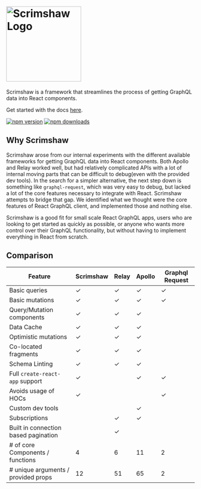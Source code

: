 # <a href='https://cbranch101.github.io/scrimshaw-react/'><img src='https://image.ibb.co/gXwwpw/image_360.png' height='200' alt='Scrimshaw Logo' aria-label='cbranch101.github.io/scrimshaw-react' /></a>

Scrimshaw is a framework that streamlines the process of getting GraphQL data into React components.

Get started with the docs [here](https://cbranch101.github.io/scrimshaw-react/).

[![npm version](https://img.shields.io/npm/v/scrimshaw-react.svg?style=flat-square)](https://www.npmjs.com/package/scrimshaw-react)
[![npm downloads](https://img.shields.io/npm/dm/scrimshaw-react.svg?style=flat-square)](https://www.npmjs.com/package/scrimshaw-react)

## Why Scrimshaw
Scrimshaw arose from our internal experiments with the different available frameworks for getting GraphQL data into React components.  Both Apollo and Relay worked well, but had relatively complicated APIs with a lot of internal moving parts that can be difficult to debug(even with the provided dev tools).  In the search for a simpler alternative, the next step down is something like `graphql-request`, which was very easy to debug, but lacked a lot of the core features necessary to integrate with React.  Scrimshaw attempts to bridge that gap.  We identified what we thought were the core features of React GraphQL client, and implemented those and nothing else.

Scrimshaw is a good fit for small scale React GraphQL apps, users who are looking to get started as quickly as possible, or anyone who wants more control over their GraphQL functionality, but without having to implement everything in React from scratch.

## Comparison
| Feature | Scrimshaw | Relay | Apollo | Graphql Request |
| ------- | --------- | ----- | ------ | --------------- |
| Basic queries | &check; | &check; | &check; | &check; |
| Basic mutations | &check; | &check; | &check; | &check; |
| Query/Mutation components | &check; | &check; | &check; | |
| Data Cache | &check; | &check; | &check; | |
| Optimistic mutations | &check; | &check; | &check; | |
| Co-located fragments | &check; | &check; | &check; | |
| Schema Linting | &check; | &check;  | &check; |  |
| Full `create-react-app` support | &check; |  | &check; | &check; |
| Avoids usage of HOCs | &check; |  |  | &check; |
| Custom dev tools | | | &check; | |
| Subscriptions | | &check; | &check; |  |
| Built in connection based pagination |  | &check; |  |  |
| # of core Components / functions | 4 | 6 | 11 | 2 |
| # unique arguments / provided props | 12 | 51 | 65 | 2 |
